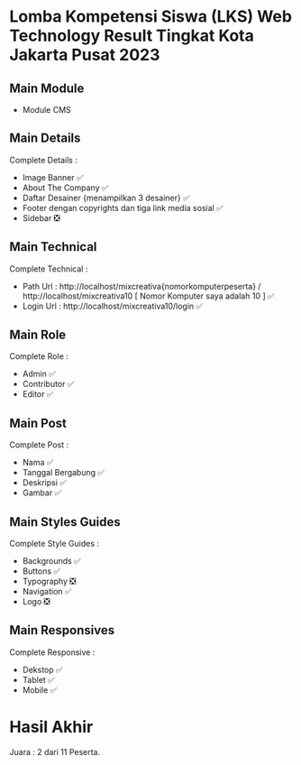 # Lomba Kompetensi Siswa (LKS) Web Technology Result Tingkat Kota Jakarta Pusat 2023

## Main Module
- Module CMS

## Main Details
Complete Details :
- Image Banner :white_check_mark:
- About The Company :white_check_mark:
- Daftar Desainer {menampilkan 3 desainer} :white_check_mark:
- Footer dengan copyrights dan tiga link media sosial :white_check_mark:
- Sidebar :negative_squared_cross_mark:

## Main Technical
Complete Technical :
- Path Url : http://localhost/mixcreativa{nomorkomputerpeserta} / http://localhost/mixcreativa10   [ Nomor Komputer saya adalah 10 ] :white_check_mark:
- Login Url : http://localhost/mixcreativa10/login :white_check_mark:

## Main Role
Complete Role :
- Admin :white_check_mark:
- Contributor :white_check_mark:
- Editor :white_check_mark:

## Main Post
Complete Post :
- Nama :white_check_mark:
- Tanggal Bergabung :white_check_mark:
- Deskripsi :white_check_mark:
- Gambar :white_check_mark:

## Main Styles Guides
Complete Style Guides :
- Backgrounds :white_check_mark:
- Buttons :white_check_mark:
- Typography :negative_squared_cross_mark:
- Navigation :white_check_mark:
- Logo :negative_squared_cross_mark:

## Main Responsives
Complete Responsive :
- Dekstop :white_check_mark:
- Tablet :white_check_mark:
- Mobile :white_check_mark:

# Hasil Akhir
Juara : 2 dari 11 Peserta.
